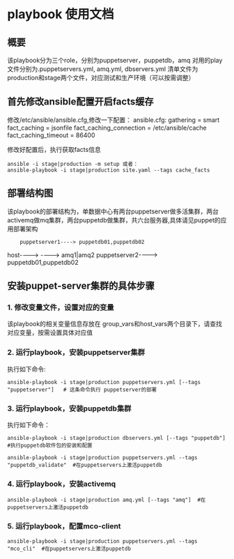 # playbook 使用文档
## 概要
该playbook分为三个role，分别为puppetserver，puppetdb，amq
对用的play文件分别为.puppetservers.yml, amq.yml, dbservers.yml
清单文件为production和stage两个文件，对应测试和生产环境（可以按需调整）

## 首先修改ansible配置开启facts缓存
修改/etc/ansible/ansible.cfg,修改一下配置：
ansible.cfg:
gathering = smart
fact_caching = jsonfile
fact_caching_connection = /etc/ansible/cache
fact_caching_timeout = 86400

修改好配置后，执行获取facts信息
```
ansible -i stage|production -m setup 或者：
ansible-playbook -i stage|production site.yaml --tags cache_facts
```

## 部署结构图
该playbook的部署结构为，单数据中心有两台puppetserver做多活集群，两台activemq做mq集群，两台puppetdb做集群，共六台服务器,具体请见puppet的应用部署架构
		
    	puppetserver1----> puppetdb01,puppetdb02
host---->		 			----> amq1|amq2
	puppetserver2----> puppetdb01,puppetdb02

## 安装puppet-server集群的具体步骤
### 1. 修改变量文件，设置对应的变量
该playbook的相关变量信息存放在 group_vars和host_vars两个目录下，请查找对应变量，按需设置具体对应值

### 2. 运行playbook，安装puppetserver集群
执行如下命令:

```
ansible-playbook -i stage|production puppetservers.yml [--tags "puppetserver"]   # 这条命令执行 puppetserver的部署
```

### 3. 运行playbook，安装puppetdb集群
执行如下命令：

```
ansible-playbook -i stage|production dbservers.yml [--tags "puppetdb"]  #执行puppetdb软件包的安装和配置

ansible-playbook -i stage|production puppetservers.yml --tags "puppetdb_validate"  #在puppetservers上激活puppetdb
```

### 4. 运行playbook，安装activemq
```
ansible-playbook -i stage|production amq.yml [--tags "amq"]  #在puppetservers上激活puppetdb
```

### 5. 运行playbook，配置mco-client
```
ansible-playbook -i stage|production puppetservers.yml --tags "mco_cli"  #在puppetservers上激活puppetdb
```

